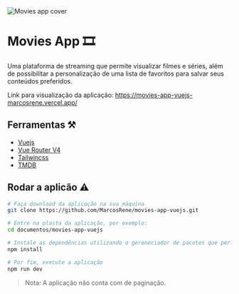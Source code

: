<img src="https://github.com/MarcosRene/movies-app-vuejs/assets/42222582/0f13aebe-0da8-42d4-b4ae-f3e2b790ac0f" alt="Movies app cover"/>

# Movies App 🎞️

Uma plataforma de streaming que permite visualizar filmes e séries, além de possibilitar a personalização de uma lista de favoritos para salvar seus conteúdos preferidos.

Link para visualização da aplicação: https://movies-app-vuejs-marcosrene.vercel.app/

## Ferramentas ⚒️

- [Vuejs](https://vuejs.org/)
- [Vue Router V4](https://router.vuejs.org/)
- [Tailwincss](https://tailwindcss.com/)
- [TMDB](https://www.themoviedb.org/)

## Rodar a aplicão ⚠️

```bash
# Faça download da aplicação na sua máquina
git clone https://github.com/MarcosRene/movies-app-vuejs.git

# Entre na plasta da aplicação, por exemplo:
cd documentos/movies-app-vuejs

# Instale as dependências utilizando o gereneciador de pacotes que perfirir, por exemplo:
npm install

# Por fim, execute a aplicação
npm run dev
```

> Nota: A aplicação não conta com de paginação.
